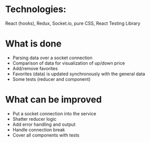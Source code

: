 # Technologies:

React (hooks), Redux, Socket.io, pure CSS, React Testing Library

# What is done

-   Parsing data over a socket connection
-   Comparison of data for visualization of up/down price
-   Add/remove favorites
-   Favorites (data) is updated synchronously with the general data
-   Some tests (reducer and component)

# What can be improved

-   Put a socket connection into the service
-   Shatter reducer logic
-   Add error handling and output
-   Handle connection break
-   Cover all components with tests
